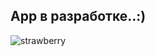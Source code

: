 ## App в разработке..:)
![strawberry](https://user-images.githubusercontent.com/83923244/211055144-dc2e3a2d-a62e-470b-bd69-f12418c2167b.jpg)
